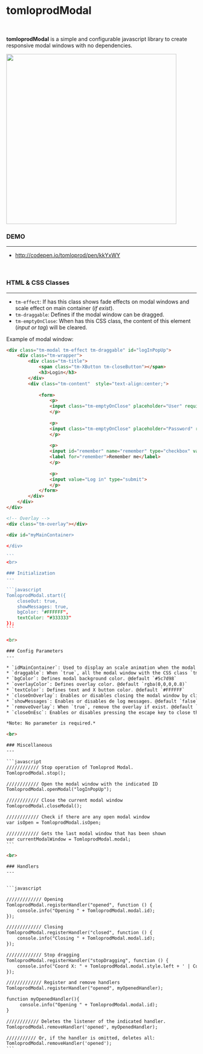 # tomloprodModal

<br>

**tomloprodModal** is a simple and configurable javascript library to create responsive modal windows with no dependencies.

<img src="https://github.com/tomloprod/tomloprodModal/blob/master/tomloprodModal.gif" width="450"/>


<br>

### DEMO
---
* http://codepen.io/tomloprod/pen/kkYxWY

<br>

### HTML & CSS Classes
---

* `tm-effect`: If has this class shows fade effects on modal windows and scale effect on main container (*if exist*).
* `tm-draggable`: Defines if the modal window can be dragged.
* `tm-emptyOnClose`: When has this CSS class, the content of this element (*input or tag*) will be cleared.


Example of modal window:

````html
<div class="tm-modal tm-effect tm-draggable" id="logInPopUp">
	<div class="tm-wrapper">
		<div class="tm-title">
			<span class="tm-XButton tm-closeButton"></span>  
			<h3>Login</h3> 
		</div>
		<div class="tm-content"  style="text-align:center;">
		
			<form>
				<p>
				<input class="tm-emptyOnClose" placeholder="User" required="" type="text">
				</p>
				
				<p>
				<input class="tm-emptyOnClose" placeholder="Password" required="" type="password">
				</p>
				
				<p>
				<input id="remember" name="remember" type="checkbox" value="1">
				<label for="remember">Remember me</label>
				</p>
				
				<p>
				<input value="Log in" type="submit">
				</p>
			</form>
		</div>
	</div>
</div>

<!-- Overlay -->
<div class="tm-overlay"></div>

<div id="myMainContainer>

</div>

```
<br>

### Initialization
---

```javascript
TomloprodModal.start({
    closeOut: true,
    showMessages: true,
    bgColor: "#FFFFFF",
    textColor: "#333333"
});
```

<br>

### Config Parameters
---

* `idMainContainer`: Used to display an scale animation when the modal window opens. (Dynamically add the `tm-MainContainer` class to the element)
* `draggable`: When `true`, all the modal window with the CSS class `tm-draggable` can be dragged. @default `true`
* `bgColor`: Defines modal background color. @default `#5c7d98`
* `overlayColor`: Defines overlay color. @default `rgba(0,0,0,0.8)`
* `textColor`: Defines text and X button color. @default `#FFFFFF`
* `closeOnOverlay`: Enables or disables closing the modal window by clicking the overlay. @default `false`
* `showMessages`: Enables or disables de log messages. @default `false`
* `removeOverlay`: When `true`, remove the overlay if exist. @default `false`
* `closeOnEsc`: Enables or disables pressing the escape key to close the currently open modal. @default `true`

*Note: No parameter is required.*

<br>

### Miscellaneous
---

```javascript
//////////// Stop operation of Tomloprod Modal.
TomloprodModal.stop();

//////////// Open the modal window with the indicated ID
TomloprodModal.openModal("logInPopUp");

//////////// Close the current modal window
TomloprodModal.closeModal();

//////////// Check if there are any open modal window
var isOpen = TomloprodModal.isOpen;

//////////// Gets the last modal window that has been shown
var currentModalWindow = TomloprodModal.modal;
```

<br>

### Handlers
---


```javascript

///////////// Opening
TomloprodModal.registerHandler("opened", function () {
    console.info("Opening " + TomloprodModal.modal.id);
});

///////////// Closing
TomloprodModal.registerHandler("closed", function () {
    console.info("Closing " + TomloprodModal.modal.id);
});

///////////// Stop dragging
TomloprodModal.registerHandler("stopDragging", function () {
    console.info("Coord X: " + TomloprodModal.modal.style.left + ' | Coord Y: ' + TomloprodModal.modal.style.top);
});

///////////// Register and remove handlers
TomloprodModal.registerHandler("opened", myOpenedHandler);

function myOpenedHandler(){
     console.info("Opening " + TomloprodModal.modal.id);
}

//////////// Deletes the listener of the indicated handler.
TomloprodModal.removeHandler('opened', myOpenedHandler);

/////////// Or, if the handler is omitted, deletes all:
TomloprodModal.removeHandler('opened');
```
